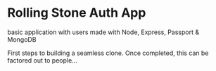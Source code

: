 # Rolling Stone Auth App
basic application with users made with Node, Express, Passport &amp; MongoDB 



First steps to building a seamless clone. Once completed, this can be factored out to people...

